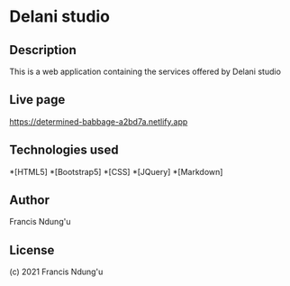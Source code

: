 # Delani studio

## Description 
This is a web application containing the services offered by Delani studio

## Live page
https://determined-babbage-a2bd7a.netlify.app

## Technologies used
*[HTML5]
*[Bootstrap5]
*[CSS]
*[JQuery]
*[Markdown]

## Author
Francis Ndung'u

## License 
(c) 2021 Francis Ndung'u